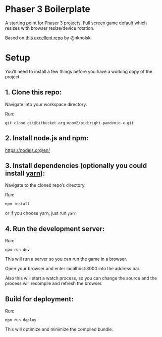 # Phaser 3 Boilerplate
A starting point for Phaser 3 projects. Full screen game default which resizes with browser resize/device rotation.

Based on [this excellent repo](https://github.com/nkholski/phaser3-es6-webpack) by @nkholski

# Setup
You’ll need to install a few things before you have a working copy of the project.

## 1. Clone this repo:

Navigate into your workspace directory.

Run:

```git clone git@bitbucket.org:moov2/pirbright-pandemic-x.git```

## 2. Install node.js and npm:

https://nodejs.org/en/


## 3. Install dependencies (optionally you could install [yarn](https://yarnpkg.com/)):

Navigate to the cloned repo’s directory.

Run:

```npm install```

or if you choose yarn, just run ```yarn```

## 4. Run the development server:

Run:

```npm run dev```

This will run a server so you can run the game in a browser.

Open your browser and enter localhost:3000 into the address bar.

Also this will start a watch process, so you can change the source and the process will recompile and refresh the browser.


## Build for deployment:

Run:

```npm run deploy```

This will optimize and minimize the compiled bundle.
